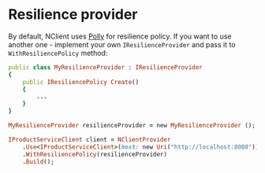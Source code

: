 # Resilience provider
By default, NClient uses [Polly](https://github.com/App-vNext/Polly) for resilience policy. 
If you want to use another one - implement your own `IResilienceProvider` and pass it to `WithResiliencePolicy` method:

```ruby
public class MyResilienceProvider : IResilienceProvider
{
    public IResiliencePolicy Create()
    {
        ...
    }
}

MyResilienceProvider resilienceProvider = new MyResilienceProvider ();

IProductServiceClient client = NClientProvider
    .Use<IProductServiceClient>(host: new Uri("http://localhost:8080"))
    .WithResiliencePolicy(resilienceProvider)
    .Build();
```
